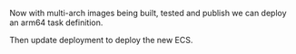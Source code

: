 Now with multi-arch images being built, tested and publish we can deploy an arm64 task definition. 

Then update deployment to deploy the new ECS. 

